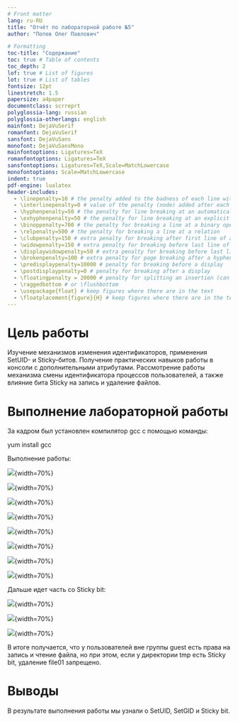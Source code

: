 ```yaml
---
# Front matter
lang: ru-RU
title: "Отчёт по лабораторной работе №5"
author: "Попов Олег Павлович"

# Formatting
toc-title: "Содержание"
toc: true # Table of contents
toc_depth: 2
lof: true # List of figures
lot: true # List of tables
fontsize: 12pt
linestretch: 1.5
papersize: a4paper
documentclass: scrreprt
polyglossia-lang: russian
polyglossia-otherlangs: english
mainfont: DejaVuSerif
romanfont: DejaVuSerif
sansfont: DejaVuSans
monofont: DejaVuSansMono
mainfontoptions: Ligatures=TeX
romanfontoptions: Ligatures=TeX
sansfontoptions: Ligatures=TeX,Scale=MatchLowercase
monofontoptions: Scale=MatchLowercase
indent: true
pdf-engine: lualatex
header-includes:
  - \linepenalty=10 # the penalty added to the badness of each line within a paragraph (no associated penalty node) Increasing the value makes tex try to have fewer lines in the paragraph.
  - \interlinepenalty=0 # value of the penalty (node) added after each line of a paragraph.
  - \hyphenpenalty=50 # the penalty for line breaking at an automatically inserted hyphen
  - \exhyphenpenalty=50 # the penalty for line breaking at an explicit hyphen
  - \binoppenalty=700 # the penalty for breaking a line at a binary operator
  - \relpenalty=500 # the penalty for breaking a line at a relation
  - \clubpenalty=150 # extra penalty for breaking after first line of a paragraph
  - \widowpenalty=150 # extra penalty for breaking before last line of a paragraph
  - \displaywidowpenalty=50 # extra penalty for breaking before last line before a display math
  - \brokenpenalty=100 # extra penalty for page breaking after a hyphenated line
  - \predisplaypenalty=10000 # penalty for breaking before a display
  - \postdisplaypenalty=0 # penalty for breaking after a display
  - \floatingpenalty = 20000 # penalty for splitting an insertion (can only be split footnote in standard LaTeX)
  - \raggedbottom # or \flushbottom
  - \usepackage{float} # keep figures where there are in the text
  - \floatplacement{figure}{H} # keep figures where there are in the text
---
```


# Цель работы

Изучение механизмов изменения идентификаторов, применения
SetUID- и Sticky-битов. Получение практических навыков работы в консоли с
дополнительными атрибутами. Рассмотрение работы механизма
смены идентификатора процессов пользователей, а также влияние бита
Sticky на запись и удаление файлов.

# Выполнение лабораторной работы

За кадром был установлен компилятор gcc с помощью команды:

yum install gcc

Выполнение работы:

![](image/Screenshot_1.png){width=70%}

![](image/Screenshot_2.png){width=70%}

![](image/Screenshot_3.png){width=70%}

![](image/Screenshot_4.png){width=70%}

![](image/Screenshot_5.png){width=70%}

![](image/Screenshot_6.png){width=70%}

![](image/Screenshot_7.png){width=70%}

![](image/Screenshot_8.png){width=70%}

Дальше идет часть со Sticky bit:

![](image/Screenshot_9.png){width=70%}

![](image/Screenshot_10.png){width=70%}

![](image/Screenshot_11.png){width=70%}

В итоге получается, что у пользователей вне группы guest есть права на
запись и чтение файла, но при этом, если у директории tmp есть Sticky
bit, удаление file01 запрещено.

# Выводы

В результате выполнения работы мы узнали о SetUID, SetGID и Sticky bit.
